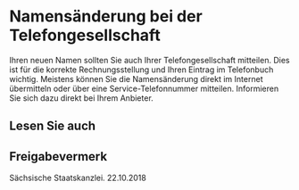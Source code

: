 # Namensänderung bei der Telefongesellschaft

Ihren neuen Namen sollten Sie auch Ihrer Telefongesellschaft mitteilen. Dies ist für die korrekte Rechnungsstellung und Ihren Eintrag im Telefonbuch wichtig. Meistens können Sie die Namensänderung direkt im Internet übermitteln oder über eine Service-Telefonnummer mitteilen. Informieren Sie sich dazu direkt bei Ihrem Anbieter.

## Lesen Sie auch

## Freigabevermerk

Sächsische Staatskanzlei. 22.10.2018

